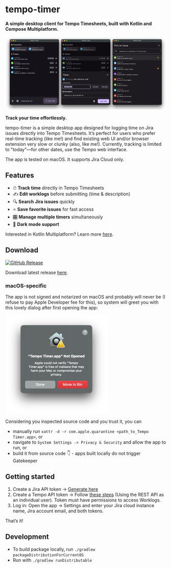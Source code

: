 # tempo-timer

**A simple desktop client for Tempo Timesheets, built with Kotlin and Compose Multiplatform.**

![](docs/screenshots.png)

**Track your time effortlessly.**

tempo-timer is a simple desktop app designed for logging time on Jira issues directly into Tempo Timesheets. It’s
perfect for users who prefer real-time tracking (like me!) and find existing web UI and/or browser extension very slow
or clunky (also, like me!). Currently, tracking is limited to "today"—for other dates, use the Tempo web interface.

The app is tested on macOS. It supports Jira Cloud only.

## Features

- ⏱ **Track time** directly in Tempo Timesheets
- ✍ **Edit worklogs** before submitting (time & description)
- 🔍 **Search Jira issues** quickly
- ⭐ **Save favorite issues** for fast access
- 🎛 **Manage multiple timers** simultaneously
- 🌙 **Dark mode support**

Interested in Kotlin Multiplatform? Learn
more [here](https://www.jetbrains.com/help/kotlin-multiplatform-dev/get-started.html).

## Download

[![GitHub Release](https://img.shields.io/github/v/release/matejsemancik/tempo-timer?include_prereleases&sort=semver&display_name=release&style=flat&link=https%3A%2F%2Fgithub.com%2Fmatejsemancik%2Ftempo-timer%2Freleases%2Flatest)](https://github.com/matejsemancik/tempo-timer/releases/latest)

Download latest release [here](https://github.com/matejsemancik/tempo-timer/releases/latest).

### macOS-specific

The app is not signed and notarized on macOS and probably will never be (I refuse to pay Apple Developer fee for this),
so system will greet you with this lovely dialog after first opening the app:

![](docs/gatekeeper.png)

Considering you inspected source code and you trust it, you can

- manually run `xattr -d -r com.apple.quarantine <path_to_Tempo Timer.app>`, or
- navigate to `System Settings -> Privacy & Security` and allow the app to run, or
- build it from source code 👇 - apps built locally do not trigger Gatekeeper

## Getting started

1. Create a Jira API token → [Generate here](https://id.atlassian.com/manage-profile/security/api-tokens)
2. Create a Tempo API token → Follow [these steps](https://apidocs.tempo.io/#section/Authentication) (Using the REST API
   as an individual user). Token must have permissions to access Worklogs.
3. Log in: Open the app -> Settings and enter your Jira cloud instance name, Jira account email, and both tokens.

That’s it!

## Development

- To build package locally, run `./gradlew packageDistributionForCurrentOS`
- Run with `./gradlew runDistributable`
